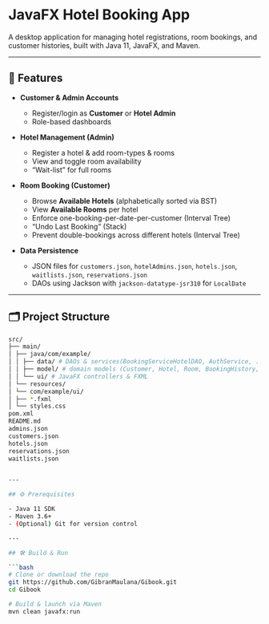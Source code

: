 # JavaFX Hotel Booking App

A desktop application for managing hotel registrations, room bookings, and customer histories, built with Java 11, JavaFX, and Maven.

---

## 🚀 Features

- **Customer & Admin Accounts**  
  - Register/login as **Customer** or **Hotel Admin**  
  - Role-based dashboards

- **Hotel Management (Admin)**  
  - Register a hotel & add room-types & rooms  
  - View and toggle room availability  
  - “Wait-list” for full rooms

- **Room Booking (Customer)**  
  - Browse **Available Hotels** (alphabetically sorted via BST)  
  - View **Available Rooms** per hotel  
  - Enforce one-booking-per-date-per-customer (Interval Tree)  
  - “Undo Last Booking” (Stack)  
  - Prevent double-bookings across different hotels (Interval Tree)

- **Data Persistence**  
  - JSON files for `customers.json`, `hotelAdmins.json`, `hotels.json`, `waitlists.json`, `reservations.json`  
  - DAOs using Jackson with `jackson-datatype-jsr310` for `LocalDate`

---

## 🗂️ Project Structure
```bash
src/
├── main/
│ ├── java/com/example/
│ │ ├── data/ # DAOs & services(BookingServiceHotelDAO, AuthService, ...)
│ │ ├── model/ # domain models (Customer, Hotel, Room, BookingHistory, ...)
│ │ └── ui/ # JavaFX controllers & FXML
│ └── resources/
│ └── com/example/ui/
│ ├── *.fxml
│ └── styles.css
pom.xml
README.md
admins.json
customers.json
hotels.json
reservations.json
waitlists.json


---

## ⚙️ Prerequisites

- Java 11 SDK  
- Maven 3.6+  
- (Optional) Git for version control

---

## 🛠️ Build & Run

```bash
# Clone or download the repo
git https://github.com/GibranMaulana/Gibook.git
cd Gibook

# Build & launch via Maven
mvn clean javafx:run
